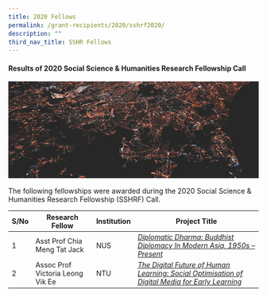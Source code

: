 ```yaml
---
title: 2020 Fellows
permalink: /grant-recipients/2020/sshrf2020/
description: ""
third_nav_title: SSHR Fellows
---
```

#### **Results of 2020 Social Science & Humanities Research Fellowship Call**
![](/images/updates2cropped.jpg)

The following fellowships were awarded during the 2020 Social Science & Humanities Research Fellowship (SSHRF) Call. 


| S/No | Research Fellow | Institution |Project Title |
| -------- | -------- | -------- | -------- |
| 1 | Asst Prof Chia Meng Tat Jack | NUS |*[Diplomatic Dharma: Buddhist Diplomacy In Modern Asia, 1950s – Present](https://staging.d2ih14cxifahz0.amplifyapp.com/projects-awarded/research-fellowships/jack2020/)*  |
| 2 |  Assoc Prof Victoria Leong Vik Ee | NTU |*[The Digital Future of Human Learning: Social Optimisation of Digital Media for Early Learning](https://staging.d2ih14cxifahz0.amplifyapp.com/projects-awarded/research-fellowships/victoria2020/)* |
